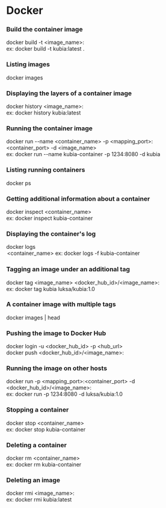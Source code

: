 # Docker

### Build the container image
docker build -t <image_name>:<version> <path> <br/>
ex: docker build -t kubia:latest .

### Listing images
docker images

### Displaying the layers of a container image
docker history <image_name>:<version> <br/>
ex: docker history kubia:latest

### Running the container image
docker run --name <container_name> -p <mapping_port>:<container_port> -d <image_name> <br/>
ex: docker run --name kubia-container -p 1234:8080 -d kubia

### Listing running containers
docker ps

### Getting additional information about a container
docker inspect <container_name> <br/>
ex: docker inspect kubia-container

### Displaying the container's log
docker logs <option> <container_name> <br/>
ex: docker logs -f kubia-container

### Tagging an image under an additional tag
docker tag <image_name> <docker_hub_id>/<image_name>:<version> <br/>
ex: docker tag kubia luksa/kubia:1.0

### A container image with multiple tags
docker images | head

### Pushing the image to Docker Hub
docker login -u <docker_hub_id> -p <password> <hub_url> <br/>
docker push <docker_hub_id>/<image_name>:<version>

### Running the image on other hosts
docker run -p <mapping_port>:<container_port> -d <docker_hub_id>/<image_name>:<version> <br/>
ex: docker run -p 1234:8080 -d luksa/kubia:1.0

### Stopping a container
docker stop <container_name> <br/>
ex: docker stop kubia-container

### Deleting a container
docker rm <container_name> <br/>
ex: docker rm kubia-container

### Deleting an image
docker rmi <image_name>:<version> <br/>
ex: docker rmi kubia:latest
